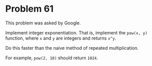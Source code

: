 # Problem 61

 This problem was asked by Google.

Implement integer exponentiation. That is, implement the ```pow(x, y)``` function, where ```x``` and ```y``` are integers and returns ```x^y```.

Do this faster than the naive method of repeated multiplication.

For example, ```pow(2, 10)``` should return ```1024```.